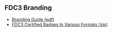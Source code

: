 ## FDC3 Branding

- [Branding Guide (pdf)](2022_FDC3_CompliantBadges.pdf)
- [FDC3 Certified Badges In Various Formats (zip)](FDC3-Compliant-Badges.zip)